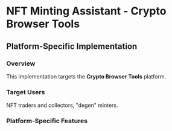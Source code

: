 # NFT Minting Assistant - Crypto Browser Tools

## Platform-Specific Implementation

### Overview
This implementation targets the **Crypto Browser Tools** platform.

### Target Users
NFT traders and collectors, "degen" minters.

### Platform-Specific Features

